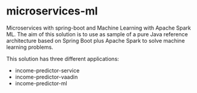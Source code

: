 # microservices-ml
Microservices with spring-boot and Machine Learning with Apache Spark ML. The aim of this solution is to use as sample of a pure Java reference architecture based on Spring Boot plus Apache Spark to solve machine learning problems.

This solution has three different applications:

- income-predictor-service
- income-predictor-vaadin
- income-predictor-ml
